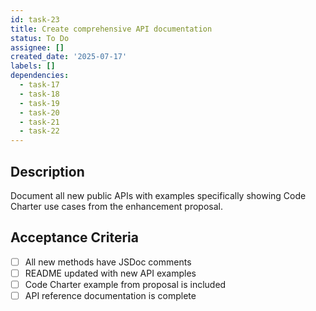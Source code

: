 ```yaml
---
id: task-23
title: Create comprehensive API documentation
status: To Do
assignee: []
created_date: '2025-07-17'
labels: []
dependencies:
  - task-17
  - task-18
  - task-19
  - task-20
  - task-21
  - task-22
---
```


## Description

Document all new public APIs with examples specifically showing Code Charter use cases from the enhancement proposal.

## Acceptance Criteria

- [ ] All new methods have JSDoc comments
- [ ] README updated with new API examples
- [ ] Code Charter example from proposal is included
- [ ] API reference documentation is complete

